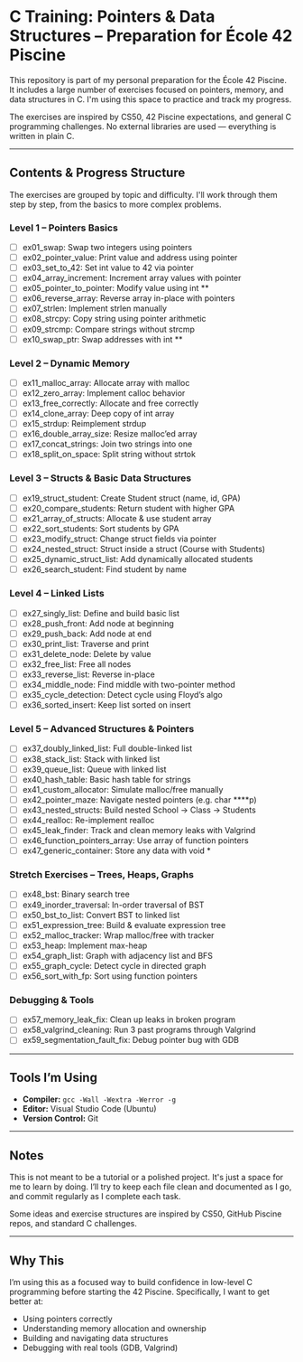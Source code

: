 # C Training: Pointers & Data Structures – Preparation for École 42 Piscine

This repository is part of my personal preparation for the École 42 Piscine. It includes a large number of exercises focused on pointers, memory, and data structures in C. I'm using this space to practice and track my progress.

The exercises are inspired by CS50, 42 Piscine expectations, and general C programming challenges. No external libraries are used — everything is written in plain C.

---

## Contents & Progress Structure

The exercises are grouped by topic and difficulty. I'll work through them step by step, from the basics to more complex problems.

### Level 1 – Pointers Basics

- [ ] ex01_swap: Swap two integers using pointers
- [ ] ex02_pointer_value: Print value and address using pointer
- [ ] ex03_set_to_42: Set int value to 42 via pointer
- [ ] ex04_array_increment: Increment array values with pointer
- [ ] ex05_pointer_to_pointer: Modify value using int **
- [ ] ex06_reverse_array: Reverse array in-place with pointers
- [ ] ex07_strlen: Implement strlen manually
- [ ] ex08_strcpy: Copy string using pointer arithmetic
- [ ] ex09_strcmp: Compare strings without strcmp
- [ ] ex10_swap_ptr: Swap addresses with int **

### Level 2 – Dynamic Memory

- [ ] ex11_malloc_array: Allocate array with malloc
- [ ] ex12_zero_array: Implement calloc behavior
- [ ] ex13_free_correctly: Allocate and free correctly
- [ ] ex14_clone_array: Deep copy of int array
- [ ] ex15_strdup: Reimplement strdup
- [ ] ex16_double_array_size: Resize malloc’ed array
- [ ] ex17_concat_strings: Join two strings into one
- [ ] ex18_split_on_space: Split string without strtok

### Level 3 – Structs & Basic Data Structures

- [ ] ex19_struct_student: Create Student struct (name, id, GPA)
- [ ] ex20_compare_students: Return student with higher GPA
- [ ] ex21_array_of_structs: Allocate & use student array
- [ ] ex22_sort_students: Sort students by GPA
- [ ] ex23_modify_struct: Change struct fields via pointer
- [ ] ex24_nested_struct: Struct inside a struct (Course with Students)
- [ ] ex25_dynamic_struct_list: Add dynamically allocated students
- [ ] ex26_search_student: Find student by name

### Level 4 – Linked Lists

- [ ] ex27_singly_list: Define and build basic list
- [ ] ex28_push_front: Add node at beginning
- [ ] ex29_push_back: Add node at end
- [ ] ex30_print_list: Traverse and print
- [ ] ex31_delete_node: Delete by value
- [ ] ex32_free_list: Free all nodes
- [ ] ex33_reverse_list: Reverse in-place
- [ ] ex34_middle_node: Find middle with two-pointer method
- [ ] ex35_cycle_detection: Detect cycle using Floyd’s algo
- [ ] ex36_sorted_insert: Keep list sorted on insert

### Level 5 – Advanced Structures & Pointers

- [ ] ex37_doubly_linked_list: Full double-linked list
- [ ] ex38_stack_list: Stack with linked list
- [ ] ex39_queue_list: Queue with linked list
- [ ] ex40_hash_table: Basic hash table for strings
- [ ] ex41_custom_allocator: Simulate malloc/free manually
- [ ] ex42_pointer_maze: Navigate nested pointers (e.g. char ****p)
- [ ] ex43_nested_structs: Build nested School → Class → Students
- [ ] ex44_realloc: Re-implement realloc
- [ ] ex45_leak_finder: Track and clean memory leaks with Valgrind
- [ ] ex46_function_pointers_array: Use array of function pointers
- [ ] ex47_generic_container: Store any data with void *

### Stretch Exercises – Trees, Heaps, Graphs

- [ ] ex48_bst: Binary search tree
- [ ] ex49_inorder_traversal: In-order traversal of BST
- [ ] ex50_bst_to_list: Convert BST to linked list
- [ ] ex51_expression_tree: Build & evaluate expression tree
- [ ] ex52_malloc_tracker: Wrap malloc/free with tracker
- [ ] ex53_heap: Implement max-heap
- [ ] ex54_graph_list: Graph with adjacency list and BFS
- [ ] ex55_graph_cycle: Detect cycle in directed graph
- [ ] ex56_sort_with_fp: Sort using function pointers

### Debugging & Tools

- [ ] ex57_memory_leak_fix: Clean up leaks in broken program
- [ ] ex58_valgrind_cleaning: Run 3 past programs through Valgrind
- [ ] ex59_segmentation_fault_fix: Debug pointer bug with GDB

---

## Tools I’m Using

- **Compiler:** `gcc -Wall -Wextra -Werror -g`
- **Editor:** Visual Studio Code (Ubuntu)
- **Version Control:** Git

---

## Notes

This is not meant to be a tutorial or a polished project. It's just a space for me to learn by doing. I’ll try to keep each file clean and documented as I go, and commit regularly as I complete each task.

Some ideas and exercise structures are inspired by CS50, GitHub Piscine repos, and standard C challenges.

---

## Why This

I’m using this as a focused way to build confidence in low-level C programming before starting the 42 Piscine. Specifically, I want to get better at:

- Using pointers correctly
- Understanding memory allocation and ownership
- Building and navigating data structures
- Debugging with real tools (GDB, Valgrind)
